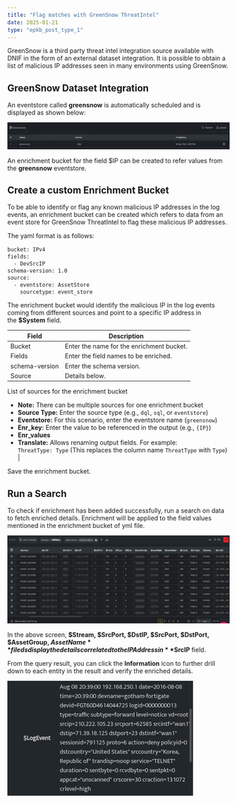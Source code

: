 ```yaml
---
title: "Flag matches with GreenSnow ThreatIntel"
date: 2025-01-21
type: "epkb_post_type_1"
---
```


  
GreenSnow is a third party threat intel integration source available with DNIF in the form of an external dataset integration. It is possible to obtain a list of malicious IP addresses seen in many environments using GreenSnow.

## **GreenSnow Dataset Integration**

An eventstore called **greensnow** is automatically scheduled and is displayed as shown below:

![image 1-Dec-04-2023-12-53-05-7112-PM](./IMAGES-Flag%20matches%20with%20GreenSnow%20ThreatIntel/Flag-matches-with-GreenSnow-ThreatIntel-1.webp)

An enrichment bucket for the field $IP can be created to refer values from the **greensnow** eventstore.

## **Create a custom Enrichment Bucket**

To be able to identify or flag any known malicious IP addresses in the log events, an enrichment bucket can be created which refers to data from an event store for GreenSnow ThreatIntel to flag these malicious IP addresses.

The yaml format is as follows:

```
bucket: IPv4
fields:
  - DevSrcIP
schema-version: 1.0
source:
  - eventstore: AssetStore
    sourcetype: event_store
```

The enrichment bucket would identify the malicious IP in the log events coming from different sources and point to a specific IP address in the **$System** field.

| **Field** | **Description** |
| --- | --- |
| Bucket | Enter the name for the enrichment bucket. |
| Fields | Enter the field names to be enriched. |
| schema-version | Enter the schema version. |
| Source | Details below.

List of sources for the enrichment bucket  
- **Note:** There can be multiple sources for one enrichment bucket  
- **Source Type:** Enter the source type (e.g., `dql`, `sql`, or `eventstore`)  
- **Eventstore:** For this scenario, enter the eventstore name (`greensnow`)  
- **Enr_key:** Enter the value to be referenced in the output (e.g., `{IP}`)  
- **Enr_values**  
- **Translate:** Allows renaming output fields. For example:  
  `ThreatType: Type` (This replaces the column name `ThreatType` with `Type`) |

Save the enrichment bucket.

## **Run a Search**

To check if enrichment has been added successfully, run a search on data to fetch enriched details. Enrichment will be applied to the field values mentioned in the enrichment bucket of yml file.  

![](./IMAGES-Flag%20matches%20with%20GreenSnow%20ThreatIntel/Flag-matches-with-GreenSnow-ThreatIntel-2.png)

In the above screen, **$Stream, $SrcPort, $DstIP, $SrcPort, $DstPort, $AssetGroup, $AssetName** fileds display the details correlated to the IP Address in **$SrcIP** field.

From the query result, you can click the **Information** icon to further drill down to each entity in the result and verify the enriched details.  

![](./IMAGES-Flag%20matches%20with%20GreenSnow%20ThreatIntel/Flag-matches-with-GreenSnow-ThreatIntel-3.webp)
